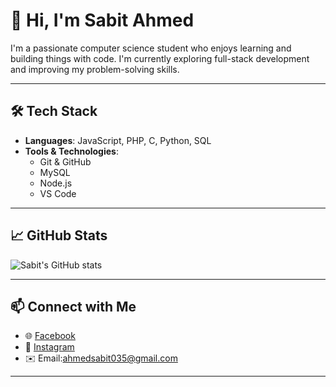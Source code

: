 # 👋 Hi, I'm Sabit Ahmed

I'm a passionate computer science student who enjoys learning and building things with code. I'm currently exploring full-stack development and improving my problem-solving skills.

---

## 🛠️ Tech Stack

- **Languages**: JavaScript, PHP, C, Python, SQL
- **Tools & Technologies**:
  - Git & GitHub
  - MySQL
  - Node.js
  - VS Code

---

## 📈 GitHub Stats

![Sabit's GitHub stats](https://github-readme-stats.vercel.app/api?username=sabitahmed&show_icons=true&theme=radical)

---

## 📫 Connect with Me

- 🌐 [Facebook](https://www.facebook.com/sabit.ahmed.1441)
- 📸 [Instagram](https://www.instagram.com/ahmedd_sabit/)
- ✉️ Email:ahmedsabit035@gmail.com 

---

<!-- Optional Fun Add-ons -->
<!-- ![Top Langs](https://github-readme-stats.vercel.app/api/top-langs/?username=sabitahmed&layout=compact&theme=radical) -->
<!-- ![Visitor Count](https://komarev.com/ghpvc/?username=sabitahmed&color=blue) -->
